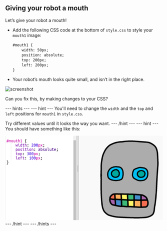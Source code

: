 ## Giving your robot a mouth

Let’s give your robot a mouth!

+ Add the following CSS code at the bottom of `style.css` to style your `mouth1` image:

    ```
    #mouth1 {
        width: 50px;
        position: absolute;
        top: 200px;
        left: 200px;
    }
    ```

+ Your robot’s mouth looks quite small, and isn’t in the right place.

![screenshot](images/robot-mouth.png)

Can you fix this, by making changes to your CSS?

--- hints ---
--- hint ---
You'll need to change the `width` and the `top` and `left` positions for `mouth1` in `style.css`. 

Try different values until it looks the way you want. 
--- /hint ---
--- hint ---
You should have something like this:

![screenshot](images/robot-mouth-code.png)
--- /hint ---
--- /hints ---


